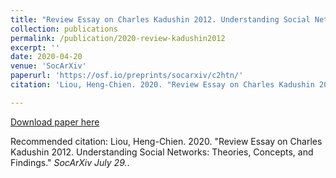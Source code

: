 ```yaml
---
title: "Review Essay on Charles Kadushin 2012. Understanding Social Networks: Theories, Concepts, and Findings."
collection: publications
permalink: /publication/2020-review-kadushin2012
excerpt: ''
date: 2020-04-20
venue: 'SocArXiv'
paperurl: 'https://osf.io/preprints/socarxiv/c2htn/'
citation: 'Liou, Heng-Chien. 2020. "Review Essay on Charles Kadushin 2012. Understanding Social Networks: Theories, Concepts, and Findings." *SocArXiv. July 29.*'

---
```



[Download paper here](https://leohcliou.github.io/files/review_kadushin_2012.pdf)

Recommended citation: Liou, Heng-Chien. 2020. "Review Essay on Charles Kadushin 2012. Understanding Social Networks: Theories, Concepts, and Findings." *SocArXiv  July 29.*.
